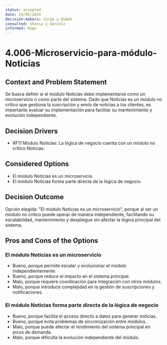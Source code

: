```yaml
---
status: accepted
date: 28/05/2025
decision-makers: Jorge y Rubén
consulted: Shania y Gonzalo
informed: Hugo
---
```


# 4.006-Microservicio-para-módulo-Noticias

## Context and Problem Statement

Se busca definir si el módulo Noticias debe implementarse como un microservicio o como parte del sistema. Dado que Noticias es un módulo no crítico que gestiona la suscripción y envío de noticias a los clientes, es importante evaluar su implementación para facilitar su mantenimiento y evolución independiente.

## Decision Drivers

* RF11 Módulo Noticias: La lógica de negocio cuenta con un módulo no crítico Noticias.

## Considered Options

* El módulo Noticias es un microservicio  
* El módulo Noticias forma parte directa de la lógica de negocio

## Decision Outcome

Opción elegida: "El módulo Noticias es un microservicio", porque al ser un módulo no crítico puede operar de manera independiente, facilitando su escalabilidad, mantenimiento y despliegue sin afectar la lógica principal del sistema.

## Pros and Cons of the Options

### El módulo Noticias es un microservicio

* Bueno, porque permite escalar y evolucionar el módulo independientemente.  
* Bueno, porque reduce el impacto en el sistema principal.  
* Malo, porque requiere coordinación para integración con otros módulos.  
* Malo, porque introduce complejidad en la gestión de suscripciones y notificaciones.

### El módulo Noticias forma parte directa de la lógica de negocio

* Bueno, porque facilita el acceso directo a datos para generar noticias.  
* Bueno, porque evita problemas de sincronización entre módulos.  
* Malo, porque puede afectar el rendimiento del sistema principal en picos de demanda.  
* Malo, porque dificulta la evolución independiente del módulo.
